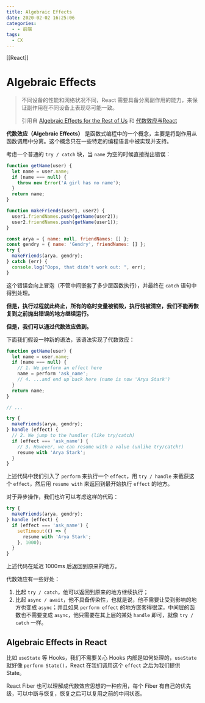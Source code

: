 ```yaml
---
title: Algebraic Effects
date: 2020-02-02 16:25:06
categories:
  - - 前端
tags:
  - CX
---
```


[[React]]
# Algebraic Effects

> 不同设备的性能和网络状况不同，React 需要具备分离副作用的能力，来保证副作用在不同设备上表现尽可能一致。
>
> 引用自 [Algebraic Effects for the Rest of Us](https://overreacted.io/algebraic-effects-for-the-rest-of-us/) 和 [代数效应与React](https://zhuanlan.zhihu.com/p/169805499)

**代数效应（Algebraic Effects）** 是函数式编程中的一个概念，主要是将副作用从函数调用中分离。这个概念只在一些特定的编程语言中被实现并支持。

考虑一个普通的 `try / catch` 块，当 `name` 为空的时候直接抛出错误：

```js
function getName(user) {
  let name = user.name;
  if (name === null) {
  	throw new Error('A girl has no name');
  }
  return name;
}

function makeFriends(user1, user2) {
  user1.friendNames.push(getName(user2));
  user2.friendNames.push(getName(user1));
}

const arya = { name: null, friendNames: [] };
const gendry = { name: 'Gendry', friendNames: [] };
try {
  makeFriends(arya, gendry);
} catch (err) {
  console.log("Oops, that didn't work out: ", err);
}
```

这个错误会向上冒泡（不管中间嵌套了多少层函数执行），并最终在 `catch` 语句中得到处理。

**但是，执行过程就此终止，所有的临时变量被销毁，执行栈被清空，我们不能再恢复到之前抛出错误的地方继续运行。**

**但是，我们可以通过代数效应做到。**

下面我们假设一种新的语法，该语法实现了代数效应：

```js
function getName(user) {
  let name = user.name;
  if (name === null) {
  	// 1. We perform an effect here
  	name = perform 'ask_name';
  	// 4. ...and end up back here (name is now 'Arya Stark')
  }
  return name;
}

// ...

try {
  makeFriends(arya, gendry);
} handle (effect) {
  // 2. We jump to the handler (like try/catch)
  if (effect === 'ask_name') {
  	// 3. However, we can resume with a value (unlike try/catch!)
  	resume with 'Arya Stark';
  }
}
```

上述代码中我们引入了 `perform` 来执行一个 `effect`，用 `try / handle` 来截获这个 `effect`，然后用 `resume with` 来返回到最开始执行 `effect` 的地方。

对于异步操作，我们也许可以考虑这样的代码：

```js
try {
  makeFriends(arya, gendry);
} handle (effect) {
  if (effect === 'ask_name') {
  	setTimeout(() => {
      resume with 'Arya Stark';
  	}, 1000);
  }
}
```

上述代码在延迟 1000ms 后返回到原来的地方。

代数效应有一些好处：

1. 比起 `try / catch`，他可以返回到原来的地方继续执行；
2. 比起 `async / await`，他不具备传染性，也就是说，他不需要让受到影响的地方也变成 `async`；并且如果 `perform effect` 的地方嵌套得很深，中间层的函数也不需要变成 `async`，他只需要在其上层的某处 `handle` 即可，就像 `try / catch` 一样。

## Algebraic Effects in React

比如 `useState` 等 Hooks，我们不需要关心 Hooks 内部是如何处理的，`useState` 就好像 `perform State()`，React 在我们调用这个 `effect` 之后为我们提供 State。

React Fiber 也可以理解成代数效应思想的一种应用，每个 Fiber 有自己的优先级，可以中断与恢复，恢复之后可以复用之前的中间状态。

